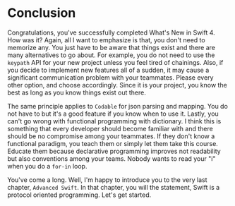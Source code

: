# Conclusion
Congratulations, you've successfully completed What's New in Swift 4. How was it? Again, all I want to emphasize is that, you don't need to memorize any. You just have to be aware that things exist and there are many alternatives to go about. For example, you do not need to use the `keypath` API for your new project unless you feel tired of chainings. Also, if you decide to implement new features all of a sudden, it may cause a significant communication problem with your teammates. Please every other option, and choose accordingly. Since it is your project, you know the best as long as you know things exist out there.

The same principle applies to `Codable` for json parsing and mapping. You do not have to but it's a good feature if you know when to use it. Lastly, you can't go wrong with functional programming with dictionary. I think this is something that every developer should become familiar with and there should be no compromise among your teammates. If they don't know a functional paradigm, you teach them or simply let them take this course. Educate them because declarative programming improves not readability but also conventions among your teams. Nobody wants to read your "i" when you do a `for-in` loop.

You've come a long. Well, I'm happy to introduce you to the very last chapter, `Advanced Swift`. In that chapter, you will the statement, Swift is a protocol oriented programming. Let's get started.
 
